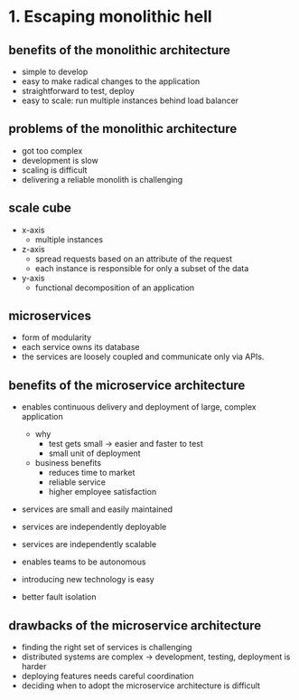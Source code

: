 # 1. Escaping monolithic hell

## benefits of the monolithic architecture

- simple to develop
- easy to make radical changes to the application
- straightforward to test, deploy
- easy to scale: run multiple instances behind load balancer

## problems of the monolithic architecture

- got too complex
- development is slow
- scaling is difficult
- delivering a reliable monolith is challenging

## scale cube

- x-axis
  - multiple instances
- z-axis
  - spread requests based on an attribute of the request
  - each instance is responsible for only a subset of the data
- y-axis
  - functional decomposition of an application

## microservices

- form of modularity
- each service owns its database
- the services are loosely coupled and communicate only via APIs.

## benefits of the microservice architecture

- enables continuous delivery and deployment of large, complex application

  - why
    - test gets small -> easier and faster to test
    - small unit of deployment
  - business benefits
    - reduces time to market
    - reliable service
    - higher employee satisfaction

- services are small and easily maintained
- services are independently deployable
- services are independently scalable
- enables teams to be autonomous
- introducing new technology is easy
- better fault isolation

## drawbacks of the microservice architecture

- finding the right set of services is challenging
- distributed systems are complex
  -> development, testing, deployment is harder
- deploying features needs careful coordination
- deciding when to adopt the microservice architecture is difficult
